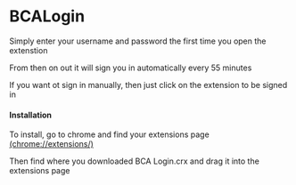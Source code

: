 BCALogin
========
<p>Simply enter your username and password the first time you open the extenstion</p>
<p>From then on out it will sign you in automatically every 55 minutes</p>
<p>If you want ot sign in manually, then just click on the extension to be signed in</p>
<h4>Installation</h4>
<p>To install, go to chrome and find your extensions page <a href="chrome://extensions/">(chrome://extensions/)</a></p>
<p>Then find where you downloaded BCA Login.crx and drag it into the extensions page</p>
